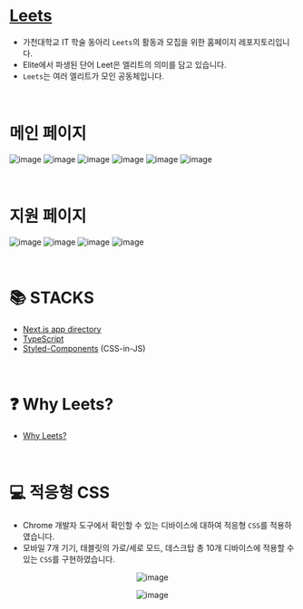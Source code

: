 # [Leets](https://leets.land)

- 가천대학교 IT 학술 동아리 `Leets`의 활동과 모집을 위한 홈페이지 레포지토리입니다.
- Elite에서 파생된 단어 Leet은 엘리트의 의미를 담고 있습니다.
- `Leets`는 여러 엘리트가 모인 공동체입니다.

<br>

# 메인 페이지

![image](https://user-images.githubusercontent.com/86355699/224530995-928c6ad5-537a-46a2-930b-4918865f991d.png)
![image](https://user-images.githubusercontent.com/86355699/224530944-de278c81-891d-4146-90ef-5f45dede079b.png)
![image](https://user-images.githubusercontent.com/86355699/224530965-c7e0c5fa-de5c-4125-b285-82d07935381d.png)
![image](https://user-images.githubusercontent.com/86355699/224530981-88283845-8b6d-47db-a4b2-4ddbe23f40ee.png)
![image](https://user-images.githubusercontent.com/86355699/224531020-dd674c5b-4097-4697-be34-933a944fda8c.png)
![image](https://user-images.githubusercontent.com/86355699/224531070-7304a7dc-f4fb-4ed9-802d-d513b21a7415.png)

<br>

# 지원 페이지

![image](https://user-images.githubusercontent.com/86355699/224532373-1b49d731-0d17-42e5-8055-431a80b15607.png)
![image](https://user-images.githubusercontent.com/86355699/224532399-ad3c1ce9-b9b9-498d-ac87-dce207cf22d8.png)
![image](https://user-images.githubusercontent.com/86355699/224532415-82b23799-61ae-48bc-aad0-c80b8d44cacf.png)
![image](https://user-images.githubusercontent.com/86355699/224532433-8653c12a-195f-4b83-8cf7-4c059a410707.png)

<br>

# 📚 STACKS

- [Next.js app directory](https://nextjs.org/)
- [TypeScript](https://www.typescriptlang.org/)
- [Styled-Components](https://styled-components.com/) (CSS-in-JS)

<br>

# ❓ Why Leets?

- [Why Leets?](https://github.com/Collection50/LEETS/wiki)

<br>

# 💻 적응형 CSS

- Chrome 개발자 도구에서 확인할 수 있는 디바이스에 대하여 적응형 `CSS`를 적용하였습니다.
- 모바일 7개 기기, 태블릿의 가로/세로 모드, 데스크탑 총 10개 디바이스에 적용할 수 있는 `CSS`를 구현하였습니다.

<div align="center">

![image](https://user-images.githubusercontent.com/86355699/224531175-e8bfbfc5-1283-4ad1-bfe1-8991814dbfcd.png)

![image](https://user-images.githubusercontent.com/86355699/224531238-edfed3c9-de65-4ba4-9327-921c46b84254.png)

</div>
